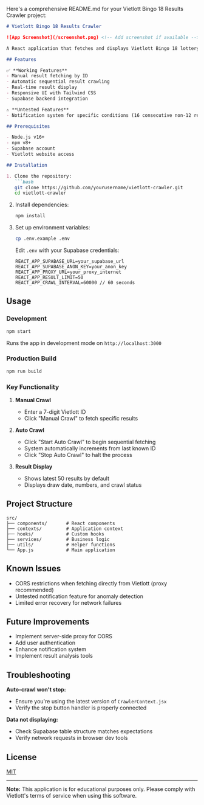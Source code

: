 Here's a comprehensive README.md for your Vietlott Bingo 18 Results Crawler project:

```markdown
# Vietlott Bingo 18 Results Crawler

![App Screenshot](/screenshot.png) <!-- Add screenshot if available -->

A React application that fetches and displays Vietlott Bingo 18 lottery results with both manual and automatic crawling capabilities.

## Features

✅ **Working Features**
- Manual result fetching by ID
- Automatic sequential result crawling
- Real-time result display
- Responsive UI with Tailwind CSS
- Supabase backend integration

⚠️ **Untested Features**
- Notification system for specific conditions (16 consecutive non-12 results)

## Prerequisites

- Node.js v16+
- npm v8+
- Supabase account
- Vietlott website access

## Installation

1. Clone the repository:
   ```bash
   git clone https://github.com/yourusername/vietlott-crawler.git
   cd vietlott-crawler
   ```

2. Install dependencies:
   ```bash
   npm install
   ```

3. Set up environment variables:
   ```bash
   cp .env.example .env
   ```
   Edit `.env` with your Supabase credentials:
   ```
   REACT_APP_SUPABASE_URL=your_supabase_url
   REACT_APP_SUPABASE_ANON_KEY=your_anon_key
   REACT_APP_PROXY_URL=your_proxy_internet
   REACT_APP_RESULT_LIMIT=50
   REACT_APP_CRAWL_INTERVAL=60000 // 60 seconds
   ```

## Usage

### Development
```bash
npm start
```
Runs the app in development mode on `http://localhost:3000`

### Production Build
```bash
npm run build
```

### Key Functionality

1. **Manual Crawl**
   - Enter a 7-digit Vietlott ID
   - Click "Manual Crawl" to fetch specific results

2. **Auto Crawl**
   - Click "Start Auto Crawl" to begin sequential fetching
   - System automatically increments from last known ID
   - Click "Stop Auto Crawl" to halt the process

3. **Result Display**
   - Shows latest 50 results by default
   - Displays draw date, numbers, and crawl status

## Project Structure

```
src/
├── components/       # React components
├── contexts/         # Application context
├── hooks/            # Custom hooks
├── services/         # Business logic
├── utils/            # Helper functions
└── App.js            # Main application
```

## Known Issues

- CORS restrictions when fetching directly from Vietlott (proxy recommended)
- Untested notification feature for anomaly detection
- Limited error recovery for network failures

## Future Improvements

- Implement server-side proxy for CORS
- Add user authentication
- Enhance notification system
- Implement result analysis tools

## Troubleshooting

**Auto-crawl won't stop:**
- Ensure you're using the latest version of `CrawlerContext.jsx`
- Verify the stop button handler is properly connected

**Data not displaying:**
- Check Supabase table structure matches expectations
- Verify network requests in browser dev tools

## License

[MIT](LICENSE)

---

**Note:** This application is for educational purposes only. Please comply with Vietlott's terms of service when using this software.
```
